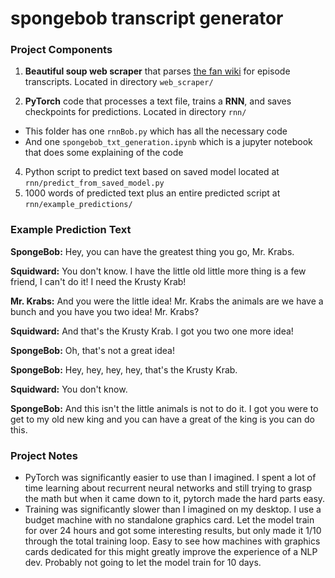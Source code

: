# spongebob transcript generator

### Project Components

1. **Beautiful soup web scraper** that parses [the fan wiki](https://spongebob.fandom.com/wiki/List_of_transcripts) for episode transcripts. Located in directory `web_scraper/`

2. **PyTorch** code that processes a text file, trains a **RNN**, and saves checkpoints for predictions. Located in directory `rnn/`
  * This folder has one `rnnBob.py` which has all the necessary code
  * And one `spongebob_txt_generation.ipynb` which is a jupyter notebook that does some explaining of the code

4. Python script to predict text based on saved model located at `rnn/predict_from_saved_model.py`
5. 1000 words of predicted text plus an entire predicted script at `rnn/example_predictions/`

### Example Prediction Text
**SpongeBob:** Hey, you can have the greatest thing you go, Mr. Krabs. 

**Squidward:** You don't know. I have the little old little more thing is a few friend, I can't do it! I need the Krusty Krab! 

**Mr. Krabs:** And you were the little idea! Mr. Krabs the animals are we have a bunch and you have you two idea! Mr. Krabs?

**Squidward:** And that's the Krusty Krab. I got you two one more idea! 

**SpongeBob:** Oh, that's not a great idea! 

**SpongeBob:** Hey, hey, hey, hey, that's the Krusty Krab. 

**Squidward:** You don't know. 

**SpongeBob:** And this isn't the little animals is not to do it. I got you were to get to my old new king and you can have a great of the king is you can do this. 

### Project Notes
* PyTorch was significantly easier to use than I imagined. I spent a lot of time learning about recurrent neural networks and still trying to grasp the math but when it came down to it, pytorch made the hard parts easy.
* Training was significantly slower than I imagined on my desktop. I use a budget machine with no standalone graphics card. Let the model train for over 24 hours and got some interesting results, but only made it 1/10 through the total training loop. Easy to see how machines with graphics cards dedicated for this might greatly improve the experience of a NLP dev. Probably not going to let the model train for 10 days.